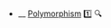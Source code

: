 * __ [Polymorphism](./oop/polymorphism) :one: <trigger for="pop:polymorphism-preview">:mag:</trigger>

<popover id="pop:polymorphism-preview" title=":mag: Polymorphism" placement="right">
  <div slot="content">
    <include src=".\preview.md" />
  </div>
</popover>
